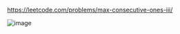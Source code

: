 https://leetcode.com/problems/max-consecutive-ones-iii/

![image](https://github.com/ai-kmu/etc/assets/93199081/542f5618-c4f2-48fb-ab9a-18e37e28435c)
